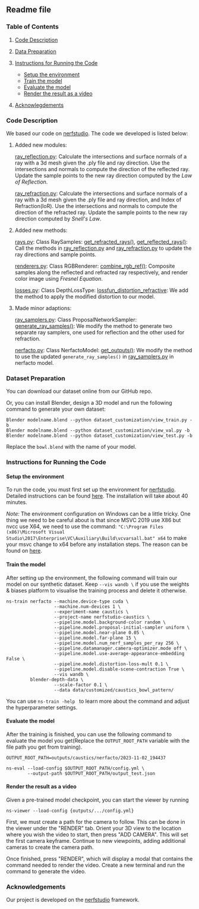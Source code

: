 ## Readme file

### Table of Contents

1. [Code Description](#code-description)

2. [Data Preparation](#data-preparation)

3. [Instructions for Running the Code](#instructions-for-running-the-code)
    - [Setup the environment](#setup-the-environment)
   - [Train the model](#train-the-model)
   - [Evaluate the model](#evaluate-the-model)
   - [Render the result as a video](#render-the-result-as-a-video)
4. [Acknowlegdements](#acknowledgements)

### Code Description

We based our code on [nerfstudio](https://github.com/nerfstudio-project/nerfstudio). The code we developed is listed below:

1. Added new modules:

    [ray_reflection.py](nerfstudio/field_components/ray_reflection.py): Calculate the intersections and surface normals of a ray with a 3d mesh given the .ply file and ray direction. Use the intersections and normals to compute the direction of the reflected ray. Update the sample points to the new ray direction computed by the *Law of Reflection*. 

    [ray_refraction.py](nerfstudio/field_components/ray_refraction.py): Calculate the intersections and surface normals of a ray with a 3d mesh given the .ply file and ray direction, and Index of Refraction(IoR). Use the intersections and normals to compute the direction of the refracted ray. Update the sample points to the new ray direction computed by *Snell's Law*.

2. Added new methods:

    [rays.py](nerfstudio/cameras/rays.py): Class RaySamples: [get_refracted_rays()](https://github.com/YueYin27/nerfstudio_for_engn8501/blob/main/nerfstudio/cameras/rays.py#L185-L222), [get_reflected_rays()](https://github.com/YueYin27/nerfstudio_for_engn8501/blob/main/nerfstudio/cameras/rays.py#L224-L245): Call the methods in [ray_reflection.py](nerfstudio/field_components/ray_reflection.py) and [ray_refraction.py](nerfstudio/field_components/ray_refraction.py) to update the ray directions and sample points.
    
    [renderers.py](nerfstudio/model_components/renderers.py): Class RGBRenderer: [combine_rgb_ref()](https://github.com/YueYin27/nerfstudio_for_engn8501/blob/main/nerfstudio/model_components/renderers.py#L119-L182): Composite samples along the reflected and refracted ray respectively, and render color image using *Fresnel Equation*.

    [losses.py](nerfstudio/model_components/losses.py): Class DepthLossType: [lossfun_distortion_refractive](https://github.com/YueYin27/nerfstudio_for_engn8501/blob/main/nerfstudio/model_components/losses.py#L143-L176): We add the method to apply the modified distortion to our model.

3. Made minor adaptions:

    [ray_samplers.py](nerfstudio/model_components/ray_samplers.py): Class ProposalNetworkSampler: [generate_ray_samples()](https://github.com/YueYin27/nerfstudio_for_engn8501/blob/main/nerfstudio/model_components/ray_samplers.py#L78-L129): We modify the method to generate two separate ray samplers, one used for reflection and the other used for refraction.

    [nerfacto.py](nerfstudio/models/nerfacto.py): Class NerfactoModel: [get_outputs()](https://github.com/YueYin27/nerfstudio_for_engn8501/blob/main/nerfstudio/models/nerfacto.py#L380-L468): We modify the method to use the updated `generate_ray_samples()` in [ray_samplers.py](nerfstudio/model_components/ray_samplers.py) in nerfacto model.

### Dataset Preparation

You can download our dataset online from our GitHub repo.

Or, you can install Blender, design a 3D model and run the following command to generate your own dataset:
```
Blender modelname.blend --python dataset_customization/view_train.py -b
Blender modelname.blend --python dataset_customization/view_val.py -b
Blender modelname.blend --python dataset_customization/view_test.py -b
```
Replace the `bowl.blend` with the name of your model.

### Instructions for Running the Code

#### Setup the environment

To run the code, you must first set up the environment for [nerfstudio](https://github.com/nerfstudio-project/nerfstudio).
Detailed instructions can be found [here](https://github.com/nerfstudio-project/nerfstudio#1-installation-setup-the-environment). The installation will take about 40 minutes.

*Note:* The environment configuration on Windows can be a little tricky. One thing we need to be careful about is that since MSVC 2019 use X86 but nvcc use X64, we need to use the command: ``"C:\Program Files (x86)\Microsoft Visual Studio\2017\Enterprise\VC\Auxiliary\Build\vcvarsall.bat" x64`` to make your msvc change to x64 before any installation steps. The reason can be found on [here](https://stackoverflow.com/questions/12843846/problems-when-running-nvcc-from-command-line%5B/url%5D).

#### Train the model

After setting up the environment, the following command will train our model on our synthetic dataset. Keep ``--vis wandb \`` if you use the weights & biases platform to visualise the training process and delete it otherwise.
```
ns-train nerfacto --machine.device-type cuda \
                  --machine.num-devices 1 \
                  --experiment-name caustics \
                  --project-name nerfstudio-caustics \
                  --pipeline.model.background-color random \
                  --pipeline.model.proposal-initial-sampler uniform \
                  --pipeline.model.near-plane 0.05 \
                  --pipeline.model.far-plane 15 \
                  --pipeline.model.num_nerf_samples_per_ray 256 \
                  --pipeline.datamanager.camera-optimizer.mode off \
                  --pipeline.model.use-average-appearance-embedding False \
                  --pipeline.model.distortion-loss-mult 0.1 \
                  --pipeline.model.disable-scene-contraction True \
                  --vis wandb \
         blender-depth-data \
                  --scale-factor 0.1 \
                  --data data/customized/caustics_bowl_pattern/
```

You can use ```ns-train -help ``` to learn more about the command and adjust the hyperparameter settings.

#### Evaluate the model

After the training is finished, you can use the following command to evaluate the model you get(Replace the `OUTPUT_ROOT_PATH` variable with the file path you get from training).
```
OUTPUT_ROOT_PATH=outputs/caustics/nerfacto/2023-11-02_194437

ns-eval --load-config $OUTPUT_ROOT_PATH/config.yml \
        --output-path $OUTPUT_ROOT_PATH/output_test.json
```
#### Render the result as a video
Given a pre-trained model checkpoint, you can start the viewer by running
```
ns-viewer --load-config {outputs/.../config.yml}
```
First, we must create a path for the camera to follow. This can be done in the viewer under the "RENDER" tab. Orient your 3D view to the location where you wish the video to start, then press "ADD CAMERA". This will set the first camera keyframe. Continue to new viewpoints, adding additional cameras to create the camera path. 

Once finished, press "RENDER", which will display a modal that contains the command needed to render the video. Create a new terminal and run the command to generate the video.

### Acknowledgements

Our project is developed on the [nerfstudio](https://github.com/nerfstudio-project/nerfstudio) framework.
